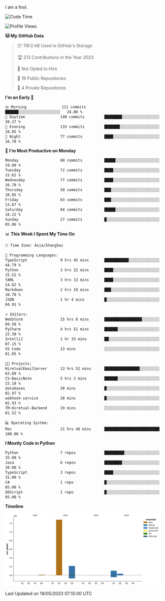 I am a fool.

<!--START_SECTION:waka-->
![Code Time](http://img.shields.io/badge/Code%20Time-410%20hrs%2055%20mins-blue)

![Profile Views](http://img.shields.io/badge/Profile%20Views-2-blue)

**🐱 My GitHub Data** 

> 📦 116.0 kB Used in GitHub's Storage 
 > 
> 🏆 213 Contributions in the Year 2023
 > 
> 🚫 Not Opted to Hire
 > 
> 📜 19 Public Repositories 
 > 
> 🔑 4 Private Repositories 
 > 
**I'm an Early 🐤** 

```text
🌞 Morning                111 commits         ██████░░░░░░░░░░░░░░░░░░░   24.08 % 
🌆 Daytime                140 commits         ████████░░░░░░░░░░░░░░░░░   30.37 % 
🌃 Evening                133 commits         ███████░░░░░░░░░░░░░░░░░░   28.85 % 
🌙 Night                  77 commits          ████░░░░░░░░░░░░░░░░░░░░░   16.70 % 
```
📅 **I'm Most Productive on Monday** 

```text
Monday                   88 commits          █████░░░░░░░░░░░░░░░░░░░░   19.09 % 
Tuesday                  72 commits          ████░░░░░░░░░░░░░░░░░░░░░   15.62 % 
Wednesday                77 commits          ████░░░░░░░░░░░░░░░░░░░░░   16.70 % 
Thursday                 50 commits          ███░░░░░░░░░░░░░░░░░░░░░░   10.85 % 
Friday                   63 commits          ███░░░░░░░░░░░░░░░░░░░░░░   13.67 % 
Saturday                 84 commits          █████░░░░░░░░░░░░░░░░░░░░   18.22 % 
Sunday                   27 commits          █░░░░░░░░░░░░░░░░░░░░░░░░   05.86 % 
```


📊 **This Week I Spent My Time On** 

```text
🕑︎ Time Zone: Asia/Shanghai

💬 Programming Languages: 
TypeScript               9 hrs 45 mins       ███████████░░░░░░░░░░░░░░   44.79 % 
Python                   3 hrs 22 mins       ████░░░░░░░░░░░░░░░░░░░░░   15.52 % 
YAML                     3 hrs 13 mins       ████░░░░░░░░░░░░░░░░░░░░░   14.82 % 
Markdown                 2 hrs 19 mins       ███░░░░░░░░░░░░░░░░░░░░░░   10.70 % 
JSON                     1 hr 4 mins         █░░░░░░░░░░░░░░░░░░░░░░░░   04.91 % 

🔥 Editors: 
WebStorm                 15 hrs 8 mins       █████████████████░░░░░░░░   69.50 % 
PyCharm                  4 hrs 51 mins       ██████░░░░░░░░░░░░░░░░░░░   22.30 % 
IntelliJ                 1 hr 33 mins        ██░░░░░░░░░░░░░░░░░░░░░░░   07.15 % 
VS Code                  13 mins             ░░░░░░░░░░░░░░░░░░░░░░░░░   01.05 % 

🐱‍💻 Projects: 
HiretualEmailServer      13 hrs 52 mins      ████████████████░░░░░░░░░   63.69 % 
CV-BasicNote             5 hrs 2 mins        ██████░░░░░░░░░░░░░░░░░░░   23.18 % 
databases                38 mins             █░░░░░░░░░░░░░░░░░░░░░░░░   02.97 % 
webhook-service          38 mins             █░░░░░░░░░░░░░░░░░░░░░░░░   02.93 % 
TM-Hiretual-Backend      19 mins             ░░░░░░░░░░░░░░░░░░░░░░░░░   01.52 % 

💻 Operating System: 
Mac                      21 hrs 46 mins      █████████████████████████   100.00 % 
```

**I Mostly Code in Python** 

```text
Python                   7 repos             █████████░░░░░░░░░░░░░░░░   35.00 % 
Java                     6 repos             ████████░░░░░░░░░░░░░░░░░   30.00 % 
TypeScript               3 repos             ████░░░░░░░░░░░░░░░░░░░░░   15.00 % 
C#                       1 repo              █░░░░░░░░░░░░░░░░░░░░░░░░   05.00 % 
GDScript                 1 repo              █░░░░░░░░░░░░░░░░░░░░░░░░   05.00 % 
```



**Timeline**

![Lines of Code chart](https://raw.githubusercontent.com/VeejaLiu/VeejaLiu/master/assets/bar_graph.png)


 Last Updated on 19/05/2023 07:15:00 UTC
<!--END_SECTION:waka-->

